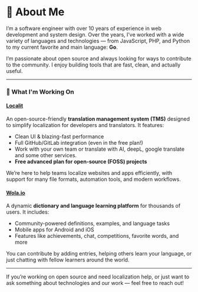 # 👋 About Me

I’m a software engineer with over 10 years of experience in web development and system design. Over the years, I’ve worked with a wide variety of languages and technologies — from JavaScript, PHP, and Python to my current favorite and main language: **Go**.

I’m passionate about open source and always looking for ways to contribute to the community. I enjoy building tools that are fast, clean, and actually useful.

---

### 🚀 What I'm Working On

#### [Localit](https://localit.io)

An open-source-friendly **translation management system (TMS)** designed to simplify localization for developers and translators. It features:

* Clean UI & blazing-fast performance
* Full GitHub/GitLab integration (even in the free plan!)
* Work with your own team or translate with AI, deepL, google translate and some other services.
* **Free advanced plan for open-source (FOSS) projects**

We’re here to help teams localize websites and apps efficiently, with support for many file formats, automation tools, and modern workflows.

#### [Wola.io](https://wola.io/)

A dynamic **dictionary and language learning platform** for thousands of users. It includes:

* Community-powered definitions, examples, and language tasks
* Mobile apps for Android and iOS
* Features like achievements, chat, competitions, favorite words, and more

You can contribute by adding entries, helping others learn your language, or just chatting with fellow learners around the world.

---

If you’re working on open source and need localization help, or just want to ask something about technologies and our work — feel free to reach out!

